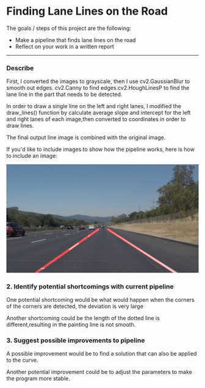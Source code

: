 # **Finding Lane Lines on the Road** 

The goals / steps of this project are the following:
* Make a pipeline that finds lane lines on the road
* Reflect on your work in a written report


[//]: # (Image References)

[image1]: ./test_images/solidWhiteRight.jpg_LINE.jpg

---

### Describe 

First, I converted the images to grayscale, then I use cv2.GaussianBlur to smooth out edges.
cv2.Canny to find edges.cv2.HoughLinesP to find the lane line in the part that needs to be detected.

In order to draw a single line on the left and right lanes, I modified the draw_lines() function by calculate average slope and intercept for the left and right lanes of each image,then converted to coordinates in order to draw lines.

The final output line image is combined with the original image.

If you'd like to include images to show how the pipeline works, here is how to include an image: 

![alt text][image1]


### 2. Identify potential shortcomings with current pipeline


One potential shortcoming would be what would happen when the corners of the corners are detected, the deviation is very large

Another shortcoming could be the length of the dotted line is different,resulting in the painting line is not smooth.


### 3. Suggest possible improvements to pipeline

A possible improvement would be to find a solution that can also be applied to the curve.

Another potential improvement could be to adjust the parameters to make the program more stable.
